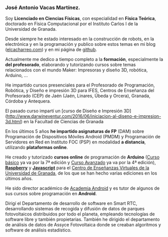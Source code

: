 ### José Antonio Vacas Martínez.

Soy **Licenciado en Ciencias Físicas**, con especialidad en **Física Teórica**, doctorado en Física Computacional por el Instituto Carlos I de la Universidad de Granada.

Desde siempre he estado interesado en la construcción de robots, en la electrónica y en la programación y publico sobre estos temas en mi blog ([elcacharreo.com](http://elcacharreo.com)) y en mi página de [github](http://github.com/javacasm).

Actualmente me dedico a tiempo completo a la **formación**, especialmente la **del profesorado**, elaborando y tutorizando  cursos sobre temas relacionados con el mundo Maker: Impresoras  y diseño 3D, robótica, Arduino, ...

He impartido cursos presenciales para el Profesorado de Programación, Robótica, y Diseño e impresión 3D para IFES, Centros de Enseñanza del Profesorado (CEP) de Jaén (Jaén, Linares, Úbeda y Orcera), Granada, Córdoba y Antequera.

El pasado curso impartí un [curso de Diseño e Impresión 3D] (http://www.darwineventur.com/2016/06/iniciacion-al-diseno-e-impresion-3d.html) en la Facultad de Ciencias de Granada

En los últimos 5 años **he impartido asignaturas de FP** (DAM) sobre Programación de Dispositivos Móviles Android (PMDM) y Programación de Servidores en Red en Instituto FOC (PSP) en modalidad **a distancia**, utilizando **plataformas online**.

He creado y tutorizado  **cursos online** de programación de **Arduino** ([Curso básico](http://cevug.ugr.es/arduino) ya va por la 7ª edición y [Curso Avanzado](http://cevug.ugr.es/arduino_avanzado) ya va por la 4ª edición), **[Raspberry](http://cevug.ugr.es/raspberry_pi)** y **[Javascript](http://http://cevug.ugr.es/javascript)** para el [Centro de Enseñanzas Virtuales de la Universidad de Granada](http://cevug.ugr.es), de los que se han hecho varias ediciones en los últimos años.

He sido director académico de [Academia Android](http://www.academiaandroid.com) y es tutor de algunos de sus cursos sobre programación en **Android**.

Dirigí el Departamento de desarrollo de software en Smart RTC, desarrollando sistemas de recogida y difusión de datos de parques fotovoltaicos distribuidos por todo el planeta, empleando tecnologías de software libre y también propietarias. También he dirigido el departamento de análisis de datos de Assyce Fotovoltaica donde se creaban algoritmos y software de análisis estadístico.
